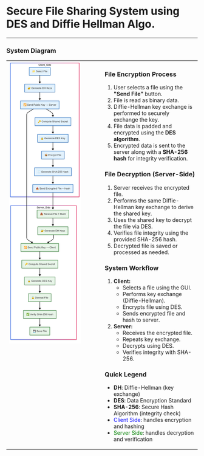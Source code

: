# Secure File Sharing System using DES and Diffie Hellman Algo.

---
<!--
<img src="https://github.com/srikxcipher/secure-file-sharing-system/blob/5cdc75a3bcfda05324334c690c14fda463595871/docs/pro-diagram.png" alt="System Diagram" style="float: right; width: 300px;">
-->



<h3>System Diagram</h3>
<!-- System Overview Section -->
<table>
  <tr>
    <td style="width: 50%; vertical-align: top;">
      <img src="https://github.com/srikxcipher/secure-file-sharing-system/blob/5cdc75a3bcfda05324334c690c14fda463595871/docs/pro-diagram.png" alt="System Diagram" width="80%">
    </td>
    <td style="width: 50%; vertical-align: top;">
      <h3>File Encryption Process</h3>
      <ol>
        <li>User selects a file using the <strong>"Send File"</strong> button.</li>
        <li>File is read as binary data.</li>
        <li>Diffie-Hellman key exchange is performed to securely exchange the key.</li>
        <li>File data is padded and encrypted using the <strong>DES algorithm</strong>.</li>
        <li>Encrypted data is sent to the server along with a <strong>SHA-256 hash</strong> for integrity verification.</li>
      </ol>
      <h3>File Decryption (Server-Side)</h3>
      <ol>
        <li>Server receives the encrypted file.</li>
        <li>Performs the same Diffie-Hellman key exchange to derive the shared key.</li>
        <li>Uses the shared key to decrypt the file via DES.</li>
        <li>Verifies file integrity using the provided SHA-256 hash.</li>
        <li>Decrypted file is saved or processed as needed.</li>
      </ol>
      <h3>System Workflow</h3>
      <ol>
        <li><strong>Client:</strong>
          <ul>
            <li>Selects a file using the GUI.</li>
            <li>Performs key exchange (Diffie-Hellman).</li>
            <li>Encrypts file using DES.</li>
            <li>Sends encrypted file and hash to server.</li>
          </ul>
        </li>
        <li><strong>Server:</strong>
          <ul>
            <li>Receives the encrypted file.</li>
            <li>Repeats key exchange.</li>
            <li>Decrypts using DES.</li>
            <li>Verifies integrity with SHA-256.</li>
          </ul>
        </li>
      </ol>
      <h3>Quick Legend</h3>
      <ul>
        <li><strong>DH</strong>: Diffie-Hellman (key exchange)</li>
        <li><strong>DES</strong>: Data Encryption Standard</li>
        <li><strong>SHA-256</strong>: Secure Hash Algorithm (integrity check)</li>
        <li><span style="color:blue;">Client Side</span>: handles encryption and hashing</li>
        <li><span style="color:green;">Server Side</span>: handles decryption and verification</li>
      </ul>
    </td>
  </tr>
</table>

